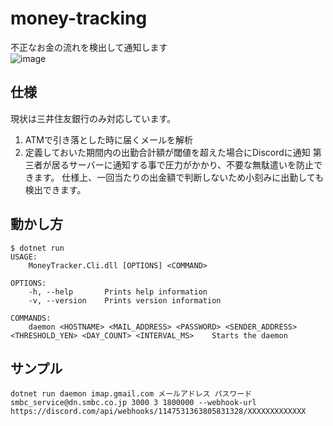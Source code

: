 # money-tracking
不正なお金の流れを検出して通知します  
![image](https://github.com/aijkl/money-tracking/assets/51302983/95691c50-734d-4b34-b377-f5139838fb99)  

## 仕様  
現状は三井住友銀行のみ対応しています。  
1. ATMで引き落とした時に届くメールを解析
2. 定義しておいた期間内の出勤合計額が閾値を超えた場合にDiscordに通知
第三者が居るサーバーに通知する事で圧力がかかり、不要な無駄遣いを防止できます。
仕様上、一回当たりの出金額で判断しないため小刻みに出勤しても検出できます。

## 動かし方
```
$ dotnet run
USAGE:
    MoneyTracker.Cli.dll [OPTIONS] <COMMAND>

OPTIONS:
    -h, --help       Prints help information
    -v, --version    Prints version information

COMMANDS:
    daemon <HOSTNAME> <MAIL_ADDRESS> <PASSWORD> <SENDER_ADDRESS> <THRESHOLD_YEN> <DAY_COUNT> <INTERVAL_MS>    Starts the daemon
```

## サンプル
```
dotnet run daemon imap.gmail.com メールアドレス パスワード smbc_service@dn.smbc.co.jp 3000 3 1800000 --webhook-url https://discord.com/api/webhooks/1147531363805831328/XXXXXXXXXXXXX
```
